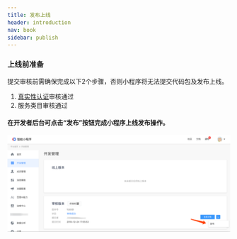 ```yaml
---
title: 发布上线
header: introduction
nav: book
sidebar: publish
---
```



### 上线前准备
提交审核前需确保完成以下2个步骤，否则小程序将无法提交代码包及发布上线。
1.	<a href="http://localhost:4000/docs/introduction/authenticity/#%E5%AF%B9%E5%85%AC%E9%AA%8C%E8%AF%81/">真实性认证</a>审核通过 
2.	服务类目审核通过 

#### 在开发者后台可点击“发布”按钮完成小程序上线发布操作。

![图片](../../img/introduction/register/16.png)